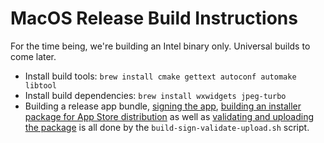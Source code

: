 # MacOS Release Build Instructions

For the time being, we're building an Intel binary only. Universal builds to come later.

- Install build tools: `brew install cmake gettext autoconf automake libtool`
- Install build dependencies: `brew install wxwidgets jpeg-turbo`
- Building a release app bundle, [signing the app](https://developer.apple.com/documentation/xcode/creating-distribution-signed-code-for-the-mac),
  [building an installer package for App Store distribution](https://developer.apple.com/documentation/xcode/packaging-mac-software-for-distribution) as well as
  [validating and uploading the package](https://help.apple.com/asc/appsaltool) is all done by the `build-sign-validate-upload.sh` script.
